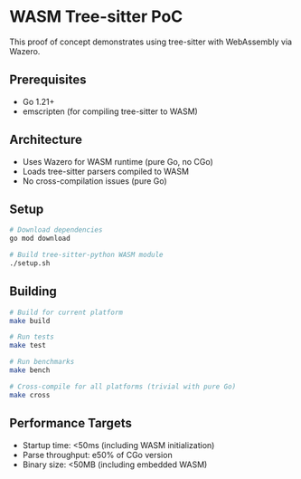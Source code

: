 # WASM Tree-sitter PoC

This proof of concept demonstrates using tree-sitter with WebAssembly via Wazero.

## Prerequisites

- Go 1.21+
- emscripten (for compiling tree-sitter to WASM)

## Architecture

- Uses Wazero for WASM runtime (pure Go, no CGo)
- Loads tree-sitter parsers compiled to WASM
- No cross-compilation issues (pure Go)

## Setup

```bash
# Download dependencies
go mod download

# Build tree-sitter-python WASM module
./setup.sh
```

## Building

```bash
# Build for current platform
make build

# Run tests
make test

# Run benchmarks
make bench

# Cross-compile for all platforms (trivial with pure Go)
make cross
```

## Performance Targets

- Startup time: <50ms (including WASM initialization)
- Parse throughput: e50% of CGo version
- Binary size: <50MB (including embedded WASM)